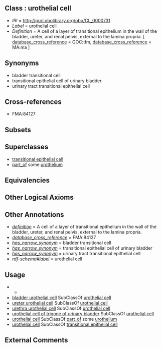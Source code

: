 
## Class : urothelial cell

 * *IRI* = http://purl.obolibrary.org/obo/CL_0000731
 * *Label* = urothelial cell
 * *Definition* = A cell of a layer of transitional epithelium in the wall of the bladder, ureter, and renal pelvis, external to the lamina propria. [ [database_cross_reference](../../ef/oboInOwl#hasDbXref.md) = GOC:tfm, [database_cross_reference](../../ef/oboInOwl#hasDbXref.md) = MA:ma ]

## Synonyms

 * bladder transitional cell
 * transitional epithelial cell of urinary bladder
 * urinary tract transitional epithelial cell

## Cross-references

 * FMA:84127

## Subsets


## Superclasses

 * [transitional epithelial cell](../../CL/44/CL_0000244.md)
 * [part_of](../../BFO/50/BFO_0000050.md) some [urothelium](../../UBERON/65/UBERON_0000365.md)

## Equivalencies


## Other Logical Axioms


## Other Annotations

 * *[definition](../../IAO/15/IAO_0000115.md)* = A cell of a layer of transitional epithelium in the wall of the bladder, ureter, and renal pelvis, external to the lamina propria.
 * *[database_cross_reference](../../ef/oboInOwl#hasDbXref.md)* = FMA:84127
 * *[has_narrow_synonym](../../ym/oboInOwl#hasNarrowSynonym.md)* = bladder transitional cell
 * *[has_narrow_synonym](../../ym/oboInOwl#hasNarrowSynonym.md)* = transitional epithelial cell of urinary bladder
 * *[has_narrow_synonym](../../ym/oboInOwl#hasNarrowSynonym.md)* = urinary tract transitional epithelial cell
 * *[rdf-schema#label](../../el/rdf-schema#label.md)* = urothelial cell

## Usage

 * -
 * [bladder urothelial cell](../../CL/28/CL_1001428.md) SubClassOf [urothelial cell](../../CL/31/CL_0000731.md)
 * [ureter urothelial cell](../../CL/06/CL_1000706.md) SubClassOf [urothelial cell](../../CL/31/CL_0000731.md)
 * [urethra urothelial cell](../../CL/30/CL_1001430.md) SubClassOf [urothelial cell](../../CL/31/CL_0000731.md)
 * [urothelial cell of trigone of urinary bladder](../../CL/42/CL_1000442.md) SubClassOf [urothelial cell](../../CL/31/CL_0000731.md)
 * [urothelial cell](../../CL/31/CL_0000731.md) SubClassOf [part_of](../../BFO/50/BFO_0000050.md) some [urothelium](../../UBERON/65/UBERON_0000365.md)
 * [urothelial cell](../../CL/31/CL_0000731.md) SubClassOf [transitional epithelial cell](../../CL/44/CL_0000244.md)

## External Comments

